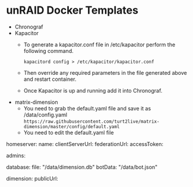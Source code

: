 # unRAID Docker Templates

- Chronograf
- Kapacitor
  - To generate a kapacitor.conf file in /etc/kapacitor perform the following command.
  
    `kapacitord config > /etc/kapacitor/kapacitor.conf`
  - Then override any required parameters in the file generated above and restart container.
  - Once Kapacitor is up and running add it into Chronograf.
- matrix-dimension
  - You need to grab the default.yaml file and save it as /data/config.yaml
    `https://raw.githubusercontent.com/turt2live/matrix-dimension/master/config/default.yaml`
  - You need to edit the default.yaml file

homeserver:
  name:
  clientServerUrl:
  federationUrl:
  accessToken:

admins:

database:
  file: "/data/dimension.db"
  botData: "/data/bot.json"

dimension:
  publicUrl:
